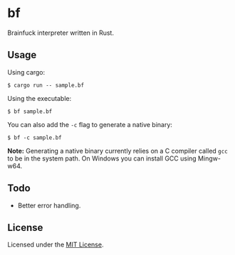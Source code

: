 # bf

Brainfuck interpreter written in Rust.

## Usage

Using cargo:
```
$ cargo run -- sample.bf
```

Using the executable:
```
$ bf sample.bf
```

You can also add the `-c` flag to generate a native binary:
```
$ bf -c sample.bf
```

**Note:** Generating a native binary currently relies on a C compiler called `gcc` to be in
the system path. On Windows you can install GCC using Mingw-w64.

## Todo

* Better error handling.

## License

Licensed under the [MIT License](LICENSE.md).
